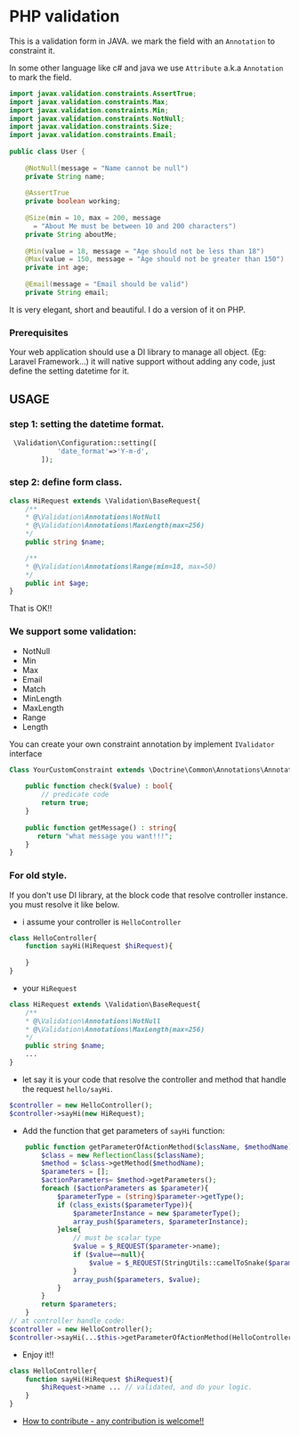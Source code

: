 # PHP validation
This is a validation form in JAVA. we mark the field with an `Annotation` to constraint it.

In some other language like c# and java we use `Attribute` a.k.a `Annotation` to mark the field.
```java
import javax.validation.constraints.AssertTrue;
import javax.validation.constraints.Max;
import javax.validation.constraints.Min;
import javax.validation.constraints.NotNull;
import javax.validation.constraints.Size;
import javax.validation.constraints.Email;
 
public class User {
 
    @NotNull(message = "Name cannot be null")
    private String name;
 
    @AssertTrue
    private boolean working;
 
    @Size(min = 10, max = 200, message 
      = "About Me must be between 10 and 200 characters")
    private String aboutMe;
 
    @Min(value = 18, message = "Age should not be less than 18")
    @Max(value = 150, message = "Age should not be greater than 150")
    private int age;
 
    @Email(message = "Email should be valid")
    private String email;
```
It is very elegant, short and beautiful. I do a version of it on PHP.
### Prerequisites
Your web application should use a DI library to manage all object. (Eg: Laravel Framework...) it will native support without adding any code, 
just define the setting datetime for it. 

## USAGE
### step 1: setting the datetime format.
```php
 \Validation\Configuration::setting([
            'date_format'=>'Y-m-d',
        ]);
```
### step 2: define form class.
```php
class HiRequest extends \Validation\BaseRequest{
    /**
    * @\Validation\Annotations\NotNull
    * @\Validation\Annotations\MaxLength(max=256)
    */
    public string $name;

    /**
    * @\Validation\Annotations\Range(min=18, max=50)
    */
    public int $age;
}
```
That is OK!!
### We support some validation:
- NotNull
- Min
- Max
- Email
- Match
- MinLength
- MaxLength
- Range
- Length

You can create your own constraint annotation by implement `IValidator` interface
```php
Class YourCustomConstraint extends \Doctrine\Common\Annotations\Annotation implements \Validation\Interfaces\IValidator {     
    
    public function check($value) : bool{
        // predicate code
        return true;
    }
    
    public function getMessage() : string{
       return "what message you want!!!";
    }
}
```

### For old style.
If you don't use DI library, at the block code that resolve controller instance. you must resolve it like below.
- i assume your controller is `HelloController`
```php
class HelloController{
    function sayHi(HiRequest $hiRequest){
        
    }
}
```
- your `HiRequest`
```php
class HiRequest extends \Validation\BaseRequest{
    /**
    * @\Validation\Annotations\NotNull
    * @\Validation\Annotations\MaxLength(max=256)
    */
    public string $name;
    ...
}
```
- let say it is your code that resolve the controller and method that handle the request `hello/sayHi`.
```php
$controller = new HelloController();
$controller->sayHi(new HiRequest);
```
- Add the function that get parameters of `sayHi` function:
```php
    public function getParameterOfActionMethod($className, $methodName){
        $class = new ReflectionClass($className);
        $method = $class->getMethod($methodName);
        $parameters = [];
        $actionParameters= $method->getParameters();
        foreach ($actionParameters as $parameter){
            $parameterType = (string)$parameter->getType();
            if (class_exists($parameterType)){
                $parameterInstance = new $parameterType();
                array_push($parameters, $parameterInstance);
            }else{
                // must be scalar type
                $value = $_REQUEST($parameter->name);
                if ($value==null){
                    $value = $_REQUEST(StringUtils::camelToSnake($parameter->name));
                }
                array_push($parameters, $value);
            }
        }
        return $parameters;
    }
// at controller handle code:
$controller = new HelloController();
$controller->sayHi(...$this->getParameterOfActionMethod(HelloController::class, "sayHi"));
```
- Enjoy it!!
```php
class HelloController{
    function sayHi(HiRequest $hiRequest){
        $hiRequest->name ... // validated, and do your logic.
    }
}
```

* [How to contribute - any contribution is welcome!!]()
